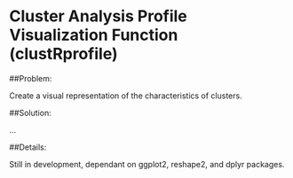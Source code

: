 # Cluster Analysis Profile Visualization Function (clustRprofile)

##Problem: 

Create a visual representation of the characteristics of clusters.  

##Solution:  

...

##Details: 

Still in development, dependant on ggplot2, reshape2, and dplyr packages.   